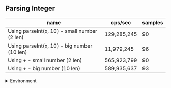 ## Parsing Integer

|name|ops/sec|samples|
|-|-|-|
|Using parseInt(x, 10) - small number (2 len)|129,285,245|90|
|Using parseInt(x, 10) - big number (10 len)|11,979,245|96|
|Using + - small number (2 len)|565,923,799|90|
|Using + - big number (10 len)|589,935,637|93|


<details>
<summary>Environment</summary>

* __Machine:__ linux x64 | 2 vCPUs | 6.8GB Mem
* __Run:__ Tue Oct 10 2023 21:12:17 GMT+0000 (Coordinated Universal Time)
</details>

<!--
{"environment":{"platform":"linux","arch":"x64","cpus":2,"totalMemory":6.7597503662109375},"benchmarks":"[{\"timeStamp\":1696972321627,\"currentTarget\":{\"0\":{\"name\":\"Using parseInt(x, 10) - small number (2 len)\",\"options\":{\"async\":false,\"defer\":false,\"delay\":0.005,\"initCount\":1,\"maxTime\":5,\"minSamples\":5,\"minTime\":0.05},\"async\":false,\"defer\":false,\"delay\":0.005,\"initCount\":1,\"maxTime\":5,\"minSamples\":5,\"minTime\":0.05,\"id\":1,\"stats\":{\"moe\":6.362755909925222e-11,\"rme\":0.8226104554819754,\"sem\":3.246304035676134e-11,\"deviation\":3.0797144190399273e-10,\"mean\":7.734834717359899e-9,\"sample\":[8.343535521711732e-9,8.456689791599746e-9,8.028334581838601e-9,7.707064649686996e-9,8.238550276959745e-9,7.83625000306507e-9,8.801071885704758e-9,7.745809436002559e-9,7.827391490384262e-9,7.774806839275075e-9,7.915762981798387e-9,7.732736145269615e-9,8.031445934613471e-9,7.819575101576426e-9,8.246485569734685e-9,7.751484523210896e-9,8.276069332542458e-9,8.822967334342266e-9,7.988625447542597e-9,8.011654599153179e-9,8.019572230236955e-9,8.604011571491502e-9,7.57237471606871e-9,7.550823400740503e-9,7.551919057372128e-9,7.587560237853984e-9,7.560524486522567e-9,7.567068562503302e-9,7.575623868476784e-9,7.539271359076436e-9,7.583158552514683e-9,7.510558432219059e-9,7.567368701287476e-9,7.53077608085979e-9,7.587541179041188e-9,7.540817223884325e-9,7.586895880655215e-9,7.549417700744824e-9,7.517312755418106e-9,7.520989905732411e-9,7.63663653073181e-9,7.573120209859892e-9,7.545325503419702e-9,7.694527843768188e-9,7.47262509555287e-9,7.52440386483778e-9,7.56505877935952e-9,7.633420348480364e-9,7.584790336846305e-9,7.506482000752065e-9,7.518356302311336e-9,7.514206997971543e-9,7.47430238312832e-9,7.543017034450819e-9,7.576888945643583e-9,7.558834675732248e-9,7.755252686219967e-9,7.52828835752633e-9,7.748057459420557e-9,7.60471314719232e-9,7.510763858035062e-9,7.516046262007001e-9,7.477245176161538e-9,7.650503348101978e-9,7.531775632738017e-9,7.53869045342228e-9,7.475538612186867e-9,7.469638755714782e-9,7.575615348718694e-9,7.475082547676396e-9,7.474302677363488e-9,7.559269408193037e-9,7.453645897390781e-9,7.55272223435125e-9,7.55192765227994e-9,7.584649103965643e-9,7.564256988526595e-9,8.57186635132503e-9,7.663862948789545e-9,8.115076698281254e-9,8.009306069894976e-9,7.816405787958838e-9,7.604290625491005e-9,8.134453408155375e-9,7.685211328524746e-9,7.863913586661966e-9,7.809255432022555e-9,7.822423338498142e-9,7.56940654532016e-9,7.969772632716244e-9],\"variance\":9.484640902842437e-20},\"times\":{\"cycle\":0.05257586826695496,\"elapsed\":5.4,\"period\":7.734834717359899e-9,\"timeStamp\":1696972316227},\"running\":false,\"count\":6797284,\"cycles\":5,\"hz\":129285244.8101601},\"1\":{\"name\":\"Using parseInt(x, 10) - big number (10 len)\",\"options\":{\"async\":false,\"defer\":false,\"delay\":0.005,\"initCount\":1,\"maxTime\":5,\"minSamples\":5,\"minTime\":0.05},\"async\":false,\"defer\":false,\"delay\":0.005,\"initCount\":1,\"maxTime\":5,\"minSamples\":5,\"minTime\":0.05,\"id\":2,\"stats\":{\"moe\":3.519970686775315e-10,\"rme\":0.4216659090497163,\"sem\":1.7959034116200586e-10,\"deviation\":1.7596187943170597e-9,\"mean\":8.347771568036094e-8,\"sample\":[9.764257547844887e-8,8.372647203148523e-8,8.379307271446645e-8,8.381543984858245e-8,8.952367581137396e-8,8.256227836699255e-8,8.328180093230163e-8,8.273171370177729e-8,8.322928051483081e-8,8.28660226945696e-8,8.422051356259868e-8,8.275528951916713e-8,8.240617881525827e-8,8.376766113258227e-8,8.276846108445508e-8,8.357741404175685e-8,8.321952337826831e-8,8.308505016771349e-8,8.248601791436939e-8,8.258715817097183e-8,8.33398510983892e-8,8.310895279470991e-8,8.269626380201516e-8,8.310830405325208e-8,8.347887688057792e-8,8.288228350489483e-8,8.315952211005192e-8,8.264699522142571e-8,8.29617974203178e-8,8.280293380723436e-8,8.265040965015113e-8,8.376831149995854e-8,8.315887174267565e-8,8.293545591566037e-8,8.307187860242554e-8,8.369383793170167e-8,8.290082060103701e-8,8.29946442246564e-8,8.402457575723086e-8,8.25330102091419e-8,8.304439895485962e-8,8.264634485404943e-8,8.326814159148149e-8,8.328050019754909e-8,8.257723844256524e-8,8.310797724364551e-8,8.65733915195346e-8,8.304976611163232e-8,8.284228265941724e-8,8.35816414297026e-8,8.30050484767583e-8,8.301106600090725e-8,8.389172846511674e-8,8.302244905591045e-8,8.271691459213023e-8,8.297350565900913e-8,8.377676627585006e-8,8.297382921677883e-8,8.314472625224173e-8,8.317009220583476e-8,8.308147314714399e-8,8.378587304503631e-8,8.320765417365134e-8,8.363009867699017e-8,8.319627111864814e-8,8.328846719790841e-8,8.351253664413686e-8,8.273935551844849e-8,8.296781169262987e-8,8.303009087258165e-8,8.381530379473105e-8,8.329871211000313e-8,8.292472322803343e-8,8.313399356461481e-8,8.384327284374761e-8,8.269382492435415e-8,8.374202527652809e-8,8.366890122057698e-8,8.30360043379504e-8,8.276313457564341e-8,8.301714043220164e-8,8.316154312667368e-8,8.22606558629806e-8,8.284021611707913e-8,8.319390378139851e-8,8.319113809413092e-8,8.807642304446724e-8,8.312462990031494e-8,8.316219349404995e-8,8.373183401974191e-8,8.451661444758607e-8,8.29431513876401e-8,8.273451515925058e-8,8.334253386381633e-8,8.343164720171307e-8,8.415203150379571e-8],\"variance\":3.096258301313823e-18},\"times\":{\"cycle\":0.05134188381890215,\"elapsed\":5.357,\"period\":8.347771568036094e-8,\"timeStamp\":1696972321644},\"running\":false,\"count\":615037,\"cycles\":4,\"hz\":11979244.902065057},\"2\":{\"name\":\"Using + - small number (2 len)\",\"options\":{\"async\":false,\"defer\":false,\"delay\":0.005,\"initCount\":1,\"maxTime\":5,\"minSamples\":5,\"minTime\":0.05},\"async\":false,\"defer\":false,\"delay\":0.005,\"initCount\":1,\"maxTime\":5,\"minSamples\":5,\"minTime\":0.05,\"id\":3,\"stats\":{\"moe\":5.990766227689539e-11,\"rme\":3.3903171798025467,\"sem\":3.056513381474254e-11,\"deviation\":2.899663195272524e-10,\"mean\":1.7670223492300041e-9,\"sample\":[1.7582231939777185e-9,1.7772755022017965e-9,1.7586427216404739e-9,2.0570479115929878e-9,1.7558767508812935e-9,1.8211445357060125e-9,1.8037680810992717e-9,2.0970486385883092e-9,4.2682210561393724e-9,2.373579244406791e-9,1.6900759680263484e-9,1.6704622152301015e-9,1.6810110109566202e-9,1.66824841654724e-9,1.699018718149559e-9,1.702339416173851e-9,1.696081843013905e-9,1.673425125251636e-9,1.6755387846295234e-9,1.681866395299373e-9,1.6765289436760078e-9,1.6951916899311094e-9,1.6745786273721455e-9,1.8098520608445617e-9,1.686623778998021e-9,1.7177884041151655e-9,1.674752004377861e-9,1.6688011161732277e-9,1.6969186262474119e-9,1.6710847856893867e-9,1.6872738510973205e-9,1.6728583914554104e-9,1.6935814605744322e-9,1.6649944572241898e-9,1.6834460071427521e-9,1.6718839220222381e-9,1.6728177814653925e-9,1.6665863914859613e-9,1.6847587339800918e-9,1.6658785032980007e-9,1.8783236508527443e-9,1.7116251543624597e-9,1.8053616864341114e-9,1.7215321994250826e-9,1.7602564946547994e-9,2.045646991094705e-9,1.784660227128361e-9,1.7237356185496215e-9,1.842949346250205e-9,1.8114767676792516e-9,1.8116562154407288e-9,2.1568347182768176e-9,1.82238749065667e-9,1.7838958128955347e-9,1.6943102398575212e-9,1.7494454648782015e-9,1.705413703023193e-9,1.8026497987543203e-9,1.6921799290802508e-9,1.6886205495002827e-9,1.6943999637382599e-9,1.6870951106034585e-9,1.6750477854434835e-9,1.6927748316406147e-9,1.7050580973758656e-9,1.678404389052982e-9,1.6899631842978689e-9,1.700681167087034e-9,1.6843234070031748e-9,1.7274511841442083e-9,1.6821299239676511e-9,1.7351382277798893e-9,1.7062678079056907e-9,1.6870851080523095e-9,1.6857657350015818e-9,1.683283174914745e-9,1.7016814886640689e-9,1.6884277760809626e-9,1.6785938393656083e-9,1.703336561953027e-9,1.7991768531794637e-9,1.7039082027665329e-9,1.674825104063917e-9,1.7236658333090468e-9,1.677949090204834e-9,1.6931935430840617e-9,1.6679157338567713e-9,1.755866271939192e-9,1.700199283385334e-9,1.7103456253609932e-9],\"variance\":8.408046646018064e-20},\"times\":{\"cycle\":0.053173807281248084,\"elapsed\":5.478,\"period\":1.7670223492300041e-9,\"timeStamp\":1696972327001},\"running\":false,\"count\":30092323,\"cycles\":7,\"hz\":565923798.5505724},\"3\":{\"name\":\"Using + - big number (10 len)\",\"options\":{\"async\":false,\"defer\":false,\"delay\":0.005,\"initCount\":1,\"maxTime\":5,\"minSamples\":5,\"minTime\":0.05},\"async\":false,\"defer\":false,\"delay\":0.005,\"initCount\":1,\"maxTime\":5,\"minSamples\":5,\"minTime\":0.05,\"id\":4,\"stats\":{\"moe\":4.877345404402054e-12,\"rme\":0.2877319866318799,\"sem\":2.488441532858191e-12,\"deviation\":2.399766108203437e-11,\"mean\":1.6951001734270368e-9,\"sample\":[1.6871363112336437e-9,1.6933457466002356e-9,1.6745634244541916e-9,1.866057311450485e-9,1.732139505249824e-9,1.675564846900716e-9,1.7060492841095456e-9,1.6844738210921672e-9,1.6898083921245386e-9,1.7018270590148569e-9,1.6977284501804259e-9,1.6729227984222945e-9,1.68473104044376e-9,1.6893875089860604e-9,1.6912489996327233e-9,1.668912052240746e-9,1.687971705999374e-9,1.6690989609929007e-9,1.6948867291582393e-9,1.6938354550252025e-9,1.6938754997498206e-9,1.6891792679250437e-9,1.717616622058537e-9,1.6838428608547315e-9,1.7101412810517264e-9,1.6904491124387229e-9,1.6921605890004437e-9,1.6722819372300555e-9,1.6861503776741737e-9,1.6759912906605532e-9,1.6933127159738656e-9,1.6853779092338095e-9,1.7093288590693408e-9,1.6898830373375172e-9,1.7100580445058486e-9,1.764566229055521e-9,1.6871559750322325e-9,1.667094169566295e-9,1.685744150035672e-9,1.6997091781676266e-9,1.7031920948987185e-9,1.6877087322860976e-9,1.6981608452358265e-9,1.679913729648498e-9,1.7058659191092597e-9,1.7196777254075627e-9,1.6926633710321638e-9,1.7044840259745967e-9,1.7142702132626847e-9,1.6969787864005069e-9,1.7023463450033635e-9,1.6993728692276621e-9,1.6831669468075855e-9,1.6972051898052944e-9,1.6801934377372658e-9,1.7043974932615022e-9,1.6734173835996836e-9,1.704021197484898e-9,1.6972584611946562e-9,1.6953738193228914e-9,1.6970919881029007e-9,1.675135552379693e-9,1.6996858386401625e-9,1.6880683474589082e-9,1.6948310837491497e-9,1.6709733255503833e-9,1.702306391461342e-9,1.7029323968755798e-9,1.6739767664826007e-9,1.7053531153974159e-9,1.7143434614230573e-9,1.6858007841814872e-9,1.73177472568231e-9,1.6710399147870858e-9,1.686117116350441e-9,1.6906222444541486e-9,1.7145032755911426e-9,1.7010144270908455e-9,1.6818450172805729e-9,1.7153257525482703e-9,1.6720088880649581e-9,1.7057160600320613e-9,1.6882115143178179e-9,1.6990631959823785e-9,1.6724883638638326e-9,1.7032054127460589e-9,1.6678666713012775e-9,1.7049602056062544e-9,1.6816552379559716e-9,1.6887675677388998e-9,1.6789314718179036e-9,1.6997990736371746e-9,1.673623843528079e-9],\"variance\":5.75887737408187e-22},\"times\":{\"cycle\":0.05091213707726093,\"elapsed\":5.418,\"period\":1.6951001734270368e-9,\"timeStamp\":1696972332479},\"running\":false,\"count\":30034884,\"cycles\":8,\"hz\":589935636.6522392},\"options\":{},\"events\":{\"start\":[null],\"cycle\":[null,null],\"complete\":[null,null]},\"length\":4,\"running\":false},\"type\":\"cycle\",\"target\":{\"name\":\"Using parseInt(x, 10) - small number (2 len)\",\"options\":{\"async\":false,\"defer\":false,\"delay\":0.005,\"initCount\":1,\"maxTime\":5,\"minSamples\":5,\"minTime\":0.05},\"async\":false,\"defer\":false,\"delay\":0.005,\"initCount\":1,\"maxTime\":5,\"minSamples\":5,\"minTime\":0.05,\"id\":1,\"stats\":{\"moe\":6.362755909925222e-11,\"rme\":0.8226104554819754,\"sem\":3.246304035676134e-11,\"deviation\":3.0797144190399273e-10,\"mean\":7.734834717359899e-9,\"sample\":[8.343535521711732e-9,8.456689791599746e-9,8.028334581838601e-9,7.707064649686996e-9,8.238550276959745e-9,7.83625000306507e-9,8.801071885704758e-9,7.745809436002559e-9,7.827391490384262e-9,7.774806839275075e-9,7.915762981798387e-9,7.732736145269615e-9,8.031445934613471e-9,7.819575101576426e-9,8.246485569734685e-9,7.751484523210896e-9,8.276069332542458e-9,8.822967334342266e-9,7.988625447542597e-9,8.011654599153179e-9,8.019572230236955e-9,8.604011571491502e-9,7.57237471606871e-9,7.550823400740503e-9,7.551919057372128e-9,7.587560237853984e-9,7.560524486522567e-9,7.567068562503302e-9,7.575623868476784e-9,7.539271359076436e-9,7.583158552514683e-9,7.510558432219059e-9,7.567368701287476e-9,7.53077608085979e-9,7.587541179041188e-9,7.540817223884325e-9,7.586895880655215e-9,7.549417700744824e-9,7.517312755418106e-9,7.520989905732411e-9,7.63663653073181e-9,7.573120209859892e-9,7.545325503419702e-9,7.694527843768188e-9,7.47262509555287e-9,7.52440386483778e-9,7.56505877935952e-9,7.633420348480364e-9,7.584790336846305e-9,7.506482000752065e-9,7.518356302311336e-9,7.514206997971543e-9,7.47430238312832e-9,7.543017034450819e-9,7.576888945643583e-9,7.558834675732248e-9,7.755252686219967e-9,7.52828835752633e-9,7.748057459420557e-9,7.60471314719232e-9,7.510763858035062e-9,7.516046262007001e-9,7.477245176161538e-9,7.650503348101978e-9,7.531775632738017e-9,7.53869045342228e-9,7.475538612186867e-9,7.469638755714782e-9,7.575615348718694e-9,7.475082547676396e-9,7.474302677363488e-9,7.559269408193037e-9,7.453645897390781e-9,7.55272223435125e-9,7.55192765227994e-9,7.584649103965643e-9,7.564256988526595e-9,8.57186635132503e-9,7.663862948789545e-9,8.115076698281254e-9,8.009306069894976e-9,7.816405787958838e-9,7.604290625491005e-9,8.134453408155375e-9,7.685211328524746e-9,7.863913586661966e-9,7.809255432022555e-9,7.822423338498142e-9,7.56940654532016e-9,7.969772632716244e-9],\"variance\":9.484640902842437e-20},\"times\":{\"cycle\":0.05257586826695496,\"elapsed\":5.4,\"period\":7.734834717359899e-9,\"timeStamp\":1696972316227},\"running\":false,\"count\":6797284,\"cycles\":5,\"hz\":129285244.8101601},\"aborted\":false},{\"timeStamp\":1696972327001,\"currentTarget\":{\"0\":{\"name\":\"Using parseInt(x, 10) - small number (2 len)\",\"options\":{\"async\":false,\"defer\":false,\"delay\":0.005,\"initCount\":1,\"maxTime\":5,\"minSamples\":5,\"minTime\":0.05},\"async\":false,\"defer\":false,\"delay\":0.005,\"initCount\":1,\"maxTime\":5,\"minSamples\":5,\"minTime\":0.05,\"id\":1,\"stats\":{\"moe\":6.362755909925222e-11,\"rme\":0.8226104554819754,\"sem\":3.246304035676134e-11,\"deviation\":3.0797144190399273e-10,\"mean\":7.734834717359899e-9,\"sample\":[8.343535521711732e-9,8.456689791599746e-9,8.028334581838601e-9,7.707064649686996e-9,8.238550276959745e-9,7.83625000306507e-9,8.801071885704758e-9,7.745809436002559e-9,7.827391490384262e-9,7.774806839275075e-9,7.915762981798387e-9,7.732736145269615e-9,8.031445934613471e-9,7.819575101576426e-9,8.246485569734685e-9,7.751484523210896e-9,8.276069332542458e-9,8.822967334342266e-9,7.988625447542597e-9,8.011654599153179e-9,8.019572230236955e-9,8.604011571491502e-9,7.57237471606871e-9,7.550823400740503e-9,7.551919057372128e-9,7.587560237853984e-9,7.560524486522567e-9,7.567068562503302e-9,7.575623868476784e-9,7.539271359076436e-9,7.583158552514683e-9,7.510558432219059e-9,7.567368701287476e-9,7.53077608085979e-9,7.587541179041188e-9,7.540817223884325e-9,7.586895880655215e-9,7.549417700744824e-9,7.517312755418106e-9,7.520989905732411e-9,7.63663653073181e-9,7.573120209859892e-9,7.545325503419702e-9,7.694527843768188e-9,7.47262509555287e-9,7.52440386483778e-9,7.56505877935952e-9,7.633420348480364e-9,7.584790336846305e-9,7.506482000752065e-9,7.518356302311336e-9,7.514206997971543e-9,7.47430238312832e-9,7.543017034450819e-9,7.576888945643583e-9,7.558834675732248e-9,7.755252686219967e-9,7.52828835752633e-9,7.748057459420557e-9,7.60471314719232e-9,7.510763858035062e-9,7.516046262007001e-9,7.477245176161538e-9,7.650503348101978e-9,7.531775632738017e-9,7.53869045342228e-9,7.475538612186867e-9,7.469638755714782e-9,7.575615348718694e-9,7.475082547676396e-9,7.474302677363488e-9,7.559269408193037e-9,7.453645897390781e-9,7.55272223435125e-9,7.55192765227994e-9,7.584649103965643e-9,7.564256988526595e-9,8.57186635132503e-9,7.663862948789545e-9,8.115076698281254e-9,8.009306069894976e-9,7.816405787958838e-9,7.604290625491005e-9,8.134453408155375e-9,7.685211328524746e-9,7.863913586661966e-9,7.809255432022555e-9,7.822423338498142e-9,7.56940654532016e-9,7.969772632716244e-9],\"variance\":9.484640902842437e-20},\"times\":{\"cycle\":0.05257586826695496,\"elapsed\":5.4,\"period\":7.734834717359899e-9,\"timeStamp\":1696972316227},\"running\":false,\"count\":6797284,\"cycles\":5,\"hz\":129285244.8101601},\"1\":{\"name\":\"Using parseInt(x, 10) - big number (10 len)\",\"options\":{\"async\":false,\"defer\":false,\"delay\":0.005,\"initCount\":1,\"maxTime\":5,\"minSamples\":5,\"minTime\":0.05},\"async\":false,\"defer\":false,\"delay\":0.005,\"initCount\":1,\"maxTime\":5,\"minSamples\":5,\"minTime\":0.05,\"id\":2,\"stats\":{\"moe\":3.519970686775315e-10,\"rme\":0.4216659090497163,\"sem\":1.7959034116200586e-10,\"deviation\":1.7596187943170597e-9,\"mean\":8.347771568036094e-8,\"sample\":[9.764257547844887e-8,8.372647203148523e-8,8.379307271446645e-8,8.381543984858245e-8,8.952367581137396e-8,8.256227836699255e-8,8.328180093230163e-8,8.273171370177729e-8,8.322928051483081e-8,8.28660226945696e-8,8.422051356259868e-8,8.275528951916713e-8,8.240617881525827e-8,8.376766113258227e-8,8.276846108445508e-8,8.357741404175685e-8,8.321952337826831e-8,8.308505016771349e-8,8.248601791436939e-8,8.258715817097183e-8,8.33398510983892e-8,8.310895279470991e-8,8.269626380201516e-8,8.310830405325208e-8,8.347887688057792e-8,8.288228350489483e-8,8.315952211005192e-8,8.264699522142571e-8,8.29617974203178e-8,8.280293380723436e-8,8.265040965015113e-8,8.376831149995854e-8,8.315887174267565e-8,8.293545591566037e-8,8.307187860242554e-8,8.369383793170167e-8,8.290082060103701e-8,8.29946442246564e-8,8.402457575723086e-8,8.25330102091419e-8,8.304439895485962e-8,8.264634485404943e-8,8.326814159148149e-8,8.328050019754909e-8,8.257723844256524e-8,8.310797724364551e-8,8.65733915195346e-8,8.304976611163232e-8,8.284228265941724e-8,8.35816414297026e-8,8.30050484767583e-8,8.301106600090725e-8,8.389172846511674e-8,8.302244905591045e-8,8.271691459213023e-8,8.297350565900913e-8,8.377676627585006e-8,8.297382921677883e-8,8.314472625224173e-8,8.317009220583476e-8,8.308147314714399e-8,8.378587304503631e-8,8.320765417365134e-8,8.363009867699017e-8,8.319627111864814e-8,8.328846719790841e-8,8.351253664413686e-8,8.273935551844849e-8,8.296781169262987e-8,8.303009087258165e-8,8.381530379473105e-8,8.329871211000313e-8,8.292472322803343e-8,8.313399356461481e-8,8.384327284374761e-8,8.269382492435415e-8,8.374202527652809e-8,8.366890122057698e-8,8.30360043379504e-8,8.276313457564341e-8,8.301714043220164e-8,8.316154312667368e-8,8.22606558629806e-8,8.284021611707913e-8,8.319390378139851e-8,8.319113809413092e-8,8.807642304446724e-8,8.312462990031494e-8,8.316219349404995e-8,8.373183401974191e-8,8.451661444758607e-8,8.29431513876401e-8,8.273451515925058e-8,8.334253386381633e-8,8.343164720171307e-8,8.415203150379571e-8],\"variance\":3.096258301313823e-18},\"times\":{\"cycle\":0.05134188381890215,\"elapsed\":5.357,\"period\":8.347771568036094e-8,\"timeStamp\":1696972321644},\"running\":false,\"count\":615037,\"cycles\":4,\"hz\":11979244.902065057},\"2\":{\"name\":\"Using + - small number (2 len)\",\"options\":{\"async\":false,\"defer\":false,\"delay\":0.005,\"initCount\":1,\"maxTime\":5,\"minSamples\":5,\"minTime\":0.05},\"async\":false,\"defer\":false,\"delay\":0.005,\"initCount\":1,\"maxTime\":5,\"minSamples\":5,\"minTime\":0.05,\"id\":3,\"stats\":{\"moe\":5.990766227689539e-11,\"rme\":3.3903171798025467,\"sem\":3.056513381474254e-11,\"deviation\":2.899663195272524e-10,\"mean\":1.7670223492300041e-9,\"sample\":[1.7582231939777185e-9,1.7772755022017965e-9,1.7586427216404739e-9,2.0570479115929878e-9,1.7558767508812935e-9,1.8211445357060125e-9,1.8037680810992717e-9,2.0970486385883092e-9,4.2682210561393724e-9,2.373579244406791e-9,1.6900759680263484e-9,1.6704622152301015e-9,1.6810110109566202e-9,1.66824841654724e-9,1.699018718149559e-9,1.702339416173851e-9,1.696081843013905e-9,1.673425125251636e-9,1.6755387846295234e-9,1.681866395299373e-9,1.6765289436760078e-9,1.6951916899311094e-9,1.6745786273721455e-9,1.8098520608445617e-9,1.686623778998021e-9,1.7177884041151655e-9,1.674752004377861e-9,1.6688011161732277e-9,1.6969186262474119e-9,1.6710847856893867e-9,1.6872738510973205e-9,1.6728583914554104e-9,1.6935814605744322e-9,1.6649944572241898e-9,1.6834460071427521e-9,1.6718839220222381e-9,1.6728177814653925e-9,1.6665863914859613e-9,1.6847587339800918e-9,1.6658785032980007e-9,1.8783236508527443e-9,1.7116251543624597e-9,1.8053616864341114e-9,1.7215321994250826e-9,1.7602564946547994e-9,2.045646991094705e-9,1.784660227128361e-9,1.7237356185496215e-9,1.842949346250205e-9,1.8114767676792516e-9,1.8116562154407288e-9,2.1568347182768176e-9,1.82238749065667e-9,1.7838958128955347e-9,1.6943102398575212e-9,1.7494454648782015e-9,1.705413703023193e-9,1.8026497987543203e-9,1.6921799290802508e-9,1.6886205495002827e-9,1.6943999637382599e-9,1.6870951106034585e-9,1.6750477854434835e-9,1.6927748316406147e-9,1.7050580973758656e-9,1.678404389052982e-9,1.6899631842978689e-9,1.700681167087034e-9,1.6843234070031748e-9,1.7274511841442083e-9,1.6821299239676511e-9,1.7351382277798893e-9,1.7062678079056907e-9,1.6870851080523095e-9,1.6857657350015818e-9,1.683283174914745e-9,1.7016814886640689e-9,1.6884277760809626e-9,1.6785938393656083e-9,1.703336561953027e-9,1.7991768531794637e-9,1.7039082027665329e-9,1.674825104063917e-9,1.7236658333090468e-9,1.677949090204834e-9,1.6931935430840617e-9,1.6679157338567713e-9,1.755866271939192e-9,1.700199283385334e-9,1.7103456253609932e-9],\"variance\":8.408046646018064e-20},\"times\":{\"cycle\":0.053173807281248084,\"elapsed\":5.478,\"period\":1.7670223492300041e-9,\"timeStamp\":1696972327001},\"running\":false,\"count\":30092323,\"cycles\":7,\"hz\":565923798.5505724},\"3\":{\"name\":\"Using + - big number (10 len)\",\"options\":{\"async\":false,\"defer\":false,\"delay\":0.005,\"initCount\":1,\"maxTime\":5,\"minSamples\":5,\"minTime\":0.05},\"async\":false,\"defer\":false,\"delay\":0.005,\"initCount\":1,\"maxTime\":5,\"minSamples\":5,\"minTime\":0.05,\"id\":4,\"stats\":{\"moe\":4.877345404402054e-12,\"rme\":0.2877319866318799,\"sem\":2.488441532858191e-12,\"deviation\":2.399766108203437e-11,\"mean\":1.6951001734270368e-9,\"sample\":[1.6871363112336437e-9,1.6933457466002356e-9,1.6745634244541916e-9,1.866057311450485e-9,1.732139505249824e-9,1.675564846900716e-9,1.7060492841095456e-9,1.6844738210921672e-9,1.6898083921245386e-9,1.7018270590148569e-9,1.6977284501804259e-9,1.6729227984222945e-9,1.68473104044376e-9,1.6893875089860604e-9,1.6912489996327233e-9,1.668912052240746e-9,1.687971705999374e-9,1.6690989609929007e-9,1.6948867291582393e-9,1.6938354550252025e-9,1.6938754997498206e-9,1.6891792679250437e-9,1.717616622058537e-9,1.6838428608547315e-9,1.7101412810517264e-9,1.6904491124387229e-9,1.6921605890004437e-9,1.6722819372300555e-9,1.6861503776741737e-9,1.6759912906605532e-9,1.6933127159738656e-9,1.6853779092338095e-9,1.7093288590693408e-9,1.6898830373375172e-9,1.7100580445058486e-9,1.764566229055521e-9,1.6871559750322325e-9,1.667094169566295e-9,1.685744150035672e-9,1.6997091781676266e-9,1.7031920948987185e-9,1.6877087322860976e-9,1.6981608452358265e-9,1.679913729648498e-9,1.7058659191092597e-9,1.7196777254075627e-9,1.6926633710321638e-9,1.7044840259745967e-9,1.7142702132626847e-9,1.6969787864005069e-9,1.7023463450033635e-9,1.6993728692276621e-9,1.6831669468075855e-9,1.6972051898052944e-9,1.6801934377372658e-9,1.7043974932615022e-9,1.6734173835996836e-9,1.704021197484898e-9,1.6972584611946562e-9,1.6953738193228914e-9,1.6970919881029007e-9,1.675135552379693e-9,1.6996858386401625e-9,1.6880683474589082e-9,1.6948310837491497e-9,1.6709733255503833e-9,1.702306391461342e-9,1.7029323968755798e-9,1.6739767664826007e-9,1.7053531153974159e-9,1.7143434614230573e-9,1.6858007841814872e-9,1.73177472568231e-9,1.6710399147870858e-9,1.686117116350441e-9,1.6906222444541486e-9,1.7145032755911426e-9,1.7010144270908455e-9,1.6818450172805729e-9,1.7153257525482703e-9,1.6720088880649581e-9,1.7057160600320613e-9,1.6882115143178179e-9,1.6990631959823785e-9,1.6724883638638326e-9,1.7032054127460589e-9,1.6678666713012775e-9,1.7049602056062544e-9,1.6816552379559716e-9,1.6887675677388998e-9,1.6789314718179036e-9,1.6997990736371746e-9,1.673623843528079e-9],\"variance\":5.75887737408187e-22},\"times\":{\"cycle\":0.05091213707726093,\"elapsed\":5.418,\"period\":1.6951001734270368e-9,\"timeStamp\":1696972332479},\"running\":false,\"count\":30034884,\"cycles\":8,\"hz\":589935636.6522392},\"options\":{},\"events\":{\"start\":[null],\"cycle\":[null,null],\"complete\":[null,null]},\"length\":4,\"running\":false},\"type\":\"cycle\",\"target\":{\"name\":\"Using parseInt(x, 10) - big number (10 len)\",\"options\":{\"async\":false,\"defer\":false,\"delay\":0.005,\"initCount\":1,\"maxTime\":5,\"minSamples\":5,\"minTime\":0.05},\"async\":false,\"defer\":false,\"delay\":0.005,\"initCount\":1,\"maxTime\":5,\"minSamples\":5,\"minTime\":0.05,\"id\":2,\"stats\":{\"moe\":3.519970686775315e-10,\"rme\":0.4216659090497163,\"sem\":1.7959034116200586e-10,\"deviation\":1.7596187943170597e-9,\"mean\":8.347771568036094e-8,\"sample\":[9.764257547844887e-8,8.372647203148523e-8,8.379307271446645e-8,8.381543984858245e-8,8.952367581137396e-8,8.256227836699255e-8,8.328180093230163e-8,8.273171370177729e-8,8.322928051483081e-8,8.28660226945696e-8,8.422051356259868e-8,8.275528951916713e-8,8.240617881525827e-8,8.376766113258227e-8,8.276846108445508e-8,8.357741404175685e-8,8.321952337826831e-8,8.308505016771349e-8,8.248601791436939e-8,8.258715817097183e-8,8.33398510983892e-8,8.310895279470991e-8,8.269626380201516e-8,8.310830405325208e-8,8.347887688057792e-8,8.288228350489483e-8,8.315952211005192e-8,8.264699522142571e-8,8.29617974203178e-8,8.280293380723436e-8,8.265040965015113e-8,8.376831149995854e-8,8.315887174267565e-8,8.293545591566037e-8,8.307187860242554e-8,8.369383793170167e-8,8.290082060103701e-8,8.29946442246564e-8,8.402457575723086e-8,8.25330102091419e-8,8.304439895485962e-8,8.264634485404943e-8,8.326814159148149e-8,8.328050019754909e-8,8.257723844256524e-8,8.310797724364551e-8,8.65733915195346e-8,8.304976611163232e-8,8.284228265941724e-8,8.35816414297026e-8,8.30050484767583e-8,8.301106600090725e-8,8.389172846511674e-8,8.302244905591045e-8,8.271691459213023e-8,8.297350565900913e-8,8.377676627585006e-8,8.297382921677883e-8,8.314472625224173e-8,8.317009220583476e-8,8.308147314714399e-8,8.378587304503631e-8,8.320765417365134e-8,8.363009867699017e-8,8.319627111864814e-8,8.328846719790841e-8,8.351253664413686e-8,8.273935551844849e-8,8.296781169262987e-8,8.303009087258165e-8,8.381530379473105e-8,8.329871211000313e-8,8.292472322803343e-8,8.313399356461481e-8,8.384327284374761e-8,8.269382492435415e-8,8.374202527652809e-8,8.366890122057698e-8,8.30360043379504e-8,8.276313457564341e-8,8.301714043220164e-8,8.316154312667368e-8,8.22606558629806e-8,8.284021611707913e-8,8.319390378139851e-8,8.319113809413092e-8,8.807642304446724e-8,8.312462990031494e-8,8.316219349404995e-8,8.373183401974191e-8,8.451661444758607e-8,8.29431513876401e-8,8.273451515925058e-8,8.334253386381633e-8,8.343164720171307e-8,8.415203150379571e-8],\"variance\":3.096258301313823e-18},\"times\":{\"cycle\":0.05134188381890215,\"elapsed\":5.357,\"period\":8.347771568036094e-8,\"timeStamp\":1696972321644},\"running\":false,\"count\":615037,\"cycles\":4,\"hz\":11979244.902065057},\"aborted\":false},{\"timeStamp\":1696972332479,\"currentTarget\":{\"0\":{\"name\":\"Using parseInt(x, 10) - small number (2 len)\",\"options\":{\"async\":false,\"defer\":false,\"delay\":0.005,\"initCount\":1,\"maxTime\":5,\"minSamples\":5,\"minTime\":0.05},\"async\":false,\"defer\":false,\"delay\":0.005,\"initCount\":1,\"maxTime\":5,\"minSamples\":5,\"minTime\":0.05,\"id\":1,\"stats\":{\"moe\":6.362755909925222e-11,\"rme\":0.8226104554819754,\"sem\":3.246304035676134e-11,\"deviation\":3.0797144190399273e-10,\"mean\":7.734834717359899e-9,\"sample\":[8.343535521711732e-9,8.456689791599746e-9,8.028334581838601e-9,7.707064649686996e-9,8.238550276959745e-9,7.83625000306507e-9,8.801071885704758e-9,7.745809436002559e-9,7.827391490384262e-9,7.774806839275075e-9,7.915762981798387e-9,7.732736145269615e-9,8.031445934613471e-9,7.819575101576426e-9,8.246485569734685e-9,7.751484523210896e-9,8.276069332542458e-9,8.822967334342266e-9,7.988625447542597e-9,8.011654599153179e-9,8.019572230236955e-9,8.604011571491502e-9,7.57237471606871e-9,7.550823400740503e-9,7.551919057372128e-9,7.587560237853984e-9,7.560524486522567e-9,7.567068562503302e-9,7.575623868476784e-9,7.539271359076436e-9,7.583158552514683e-9,7.510558432219059e-9,7.567368701287476e-9,7.53077608085979e-9,7.587541179041188e-9,7.540817223884325e-9,7.586895880655215e-9,7.549417700744824e-9,7.517312755418106e-9,7.520989905732411e-9,7.63663653073181e-9,7.573120209859892e-9,7.545325503419702e-9,7.694527843768188e-9,7.47262509555287e-9,7.52440386483778e-9,7.56505877935952e-9,7.633420348480364e-9,7.584790336846305e-9,7.506482000752065e-9,7.518356302311336e-9,7.514206997971543e-9,7.47430238312832e-9,7.543017034450819e-9,7.576888945643583e-9,7.558834675732248e-9,7.755252686219967e-9,7.52828835752633e-9,7.748057459420557e-9,7.60471314719232e-9,7.510763858035062e-9,7.516046262007001e-9,7.477245176161538e-9,7.650503348101978e-9,7.531775632738017e-9,7.53869045342228e-9,7.475538612186867e-9,7.469638755714782e-9,7.575615348718694e-9,7.475082547676396e-9,7.474302677363488e-9,7.559269408193037e-9,7.453645897390781e-9,7.55272223435125e-9,7.55192765227994e-9,7.584649103965643e-9,7.564256988526595e-9,8.57186635132503e-9,7.663862948789545e-9,8.115076698281254e-9,8.009306069894976e-9,7.816405787958838e-9,7.604290625491005e-9,8.134453408155375e-9,7.685211328524746e-9,7.863913586661966e-9,7.809255432022555e-9,7.822423338498142e-9,7.56940654532016e-9,7.969772632716244e-9],\"variance\":9.484640902842437e-20},\"times\":{\"cycle\":0.05257586826695496,\"elapsed\":5.4,\"period\":7.734834717359899e-9,\"timeStamp\":1696972316227},\"running\":false,\"count\":6797284,\"cycles\":5,\"hz\":129285244.8101601},\"1\":{\"name\":\"Using parseInt(x, 10) - big number (10 len)\",\"options\":{\"async\":false,\"defer\":false,\"delay\":0.005,\"initCount\":1,\"maxTime\":5,\"minSamples\":5,\"minTime\":0.05},\"async\":false,\"defer\":false,\"delay\":0.005,\"initCount\":1,\"maxTime\":5,\"minSamples\":5,\"minTime\":0.05,\"id\":2,\"stats\":{\"moe\":3.519970686775315e-10,\"rme\":0.4216659090497163,\"sem\":1.7959034116200586e-10,\"deviation\":1.7596187943170597e-9,\"mean\":8.347771568036094e-8,\"sample\":[9.764257547844887e-8,8.372647203148523e-8,8.379307271446645e-8,8.381543984858245e-8,8.952367581137396e-8,8.256227836699255e-8,8.328180093230163e-8,8.273171370177729e-8,8.322928051483081e-8,8.28660226945696e-8,8.422051356259868e-8,8.275528951916713e-8,8.240617881525827e-8,8.376766113258227e-8,8.276846108445508e-8,8.357741404175685e-8,8.321952337826831e-8,8.308505016771349e-8,8.248601791436939e-8,8.258715817097183e-8,8.33398510983892e-8,8.310895279470991e-8,8.269626380201516e-8,8.310830405325208e-8,8.347887688057792e-8,8.288228350489483e-8,8.315952211005192e-8,8.264699522142571e-8,8.29617974203178e-8,8.280293380723436e-8,8.265040965015113e-8,8.376831149995854e-8,8.315887174267565e-8,8.293545591566037e-8,8.307187860242554e-8,8.369383793170167e-8,8.290082060103701e-8,8.29946442246564e-8,8.402457575723086e-8,8.25330102091419e-8,8.304439895485962e-8,8.264634485404943e-8,8.326814159148149e-8,8.328050019754909e-8,8.257723844256524e-8,8.310797724364551e-8,8.65733915195346e-8,8.304976611163232e-8,8.284228265941724e-8,8.35816414297026e-8,8.30050484767583e-8,8.301106600090725e-8,8.389172846511674e-8,8.302244905591045e-8,8.271691459213023e-8,8.297350565900913e-8,8.377676627585006e-8,8.297382921677883e-8,8.314472625224173e-8,8.317009220583476e-8,8.308147314714399e-8,8.378587304503631e-8,8.320765417365134e-8,8.363009867699017e-8,8.319627111864814e-8,8.328846719790841e-8,8.351253664413686e-8,8.273935551844849e-8,8.296781169262987e-8,8.303009087258165e-8,8.381530379473105e-8,8.329871211000313e-8,8.292472322803343e-8,8.313399356461481e-8,8.384327284374761e-8,8.269382492435415e-8,8.374202527652809e-8,8.366890122057698e-8,8.30360043379504e-8,8.276313457564341e-8,8.301714043220164e-8,8.316154312667368e-8,8.22606558629806e-8,8.284021611707913e-8,8.319390378139851e-8,8.319113809413092e-8,8.807642304446724e-8,8.312462990031494e-8,8.316219349404995e-8,8.373183401974191e-8,8.451661444758607e-8,8.29431513876401e-8,8.273451515925058e-8,8.334253386381633e-8,8.343164720171307e-8,8.415203150379571e-8],\"variance\":3.096258301313823e-18},\"times\":{\"cycle\":0.05134188381890215,\"elapsed\":5.357,\"period\":8.347771568036094e-8,\"timeStamp\":1696972321644},\"running\":false,\"count\":615037,\"cycles\":4,\"hz\":11979244.902065057},\"2\":{\"name\":\"Using + - small number (2 len)\",\"options\":{\"async\":false,\"defer\":false,\"delay\":0.005,\"initCount\":1,\"maxTime\":5,\"minSamples\":5,\"minTime\":0.05},\"async\":false,\"defer\":false,\"delay\":0.005,\"initCount\":1,\"maxTime\":5,\"minSamples\":5,\"minTime\":0.05,\"id\":3,\"stats\":{\"moe\":5.990766227689539e-11,\"rme\":3.3903171798025467,\"sem\":3.056513381474254e-11,\"deviation\":2.899663195272524e-10,\"mean\":1.7670223492300041e-9,\"sample\":[1.7582231939777185e-9,1.7772755022017965e-9,1.7586427216404739e-9,2.0570479115929878e-9,1.7558767508812935e-9,1.8211445357060125e-9,1.8037680810992717e-9,2.0970486385883092e-9,4.2682210561393724e-9,2.373579244406791e-9,1.6900759680263484e-9,1.6704622152301015e-9,1.6810110109566202e-9,1.66824841654724e-9,1.699018718149559e-9,1.702339416173851e-9,1.696081843013905e-9,1.673425125251636e-9,1.6755387846295234e-9,1.681866395299373e-9,1.6765289436760078e-9,1.6951916899311094e-9,1.6745786273721455e-9,1.8098520608445617e-9,1.686623778998021e-9,1.7177884041151655e-9,1.674752004377861e-9,1.6688011161732277e-9,1.6969186262474119e-9,1.6710847856893867e-9,1.6872738510973205e-9,1.6728583914554104e-9,1.6935814605744322e-9,1.6649944572241898e-9,1.6834460071427521e-9,1.6718839220222381e-9,1.6728177814653925e-9,1.6665863914859613e-9,1.6847587339800918e-9,1.6658785032980007e-9,1.8783236508527443e-9,1.7116251543624597e-9,1.8053616864341114e-9,1.7215321994250826e-9,1.7602564946547994e-9,2.045646991094705e-9,1.784660227128361e-9,1.7237356185496215e-9,1.842949346250205e-9,1.8114767676792516e-9,1.8116562154407288e-9,2.1568347182768176e-9,1.82238749065667e-9,1.7838958128955347e-9,1.6943102398575212e-9,1.7494454648782015e-9,1.705413703023193e-9,1.8026497987543203e-9,1.6921799290802508e-9,1.6886205495002827e-9,1.6943999637382599e-9,1.6870951106034585e-9,1.6750477854434835e-9,1.6927748316406147e-9,1.7050580973758656e-9,1.678404389052982e-9,1.6899631842978689e-9,1.700681167087034e-9,1.6843234070031748e-9,1.7274511841442083e-9,1.6821299239676511e-9,1.7351382277798893e-9,1.7062678079056907e-9,1.6870851080523095e-9,1.6857657350015818e-9,1.683283174914745e-9,1.7016814886640689e-9,1.6884277760809626e-9,1.6785938393656083e-9,1.703336561953027e-9,1.7991768531794637e-9,1.7039082027665329e-9,1.674825104063917e-9,1.7236658333090468e-9,1.677949090204834e-9,1.6931935430840617e-9,1.6679157338567713e-9,1.755866271939192e-9,1.700199283385334e-9,1.7103456253609932e-9],\"variance\":8.408046646018064e-20},\"times\":{\"cycle\":0.053173807281248084,\"elapsed\":5.478,\"period\":1.7670223492300041e-9,\"timeStamp\":1696972327001},\"running\":false,\"count\":30092323,\"cycles\":7,\"hz\":565923798.5505724},\"3\":{\"name\":\"Using + - big number (10 len)\",\"options\":{\"async\":false,\"defer\":false,\"delay\":0.005,\"initCount\":1,\"maxTime\":5,\"minSamples\":5,\"minTime\":0.05},\"async\":false,\"defer\":false,\"delay\":0.005,\"initCount\":1,\"maxTime\":5,\"minSamples\":5,\"minTime\":0.05,\"id\":4,\"stats\":{\"moe\":4.877345404402054e-12,\"rme\":0.2877319866318799,\"sem\":2.488441532858191e-12,\"deviation\":2.399766108203437e-11,\"mean\":1.6951001734270368e-9,\"sample\":[1.6871363112336437e-9,1.6933457466002356e-9,1.6745634244541916e-9,1.866057311450485e-9,1.732139505249824e-9,1.675564846900716e-9,1.7060492841095456e-9,1.6844738210921672e-9,1.6898083921245386e-9,1.7018270590148569e-9,1.6977284501804259e-9,1.6729227984222945e-9,1.68473104044376e-9,1.6893875089860604e-9,1.6912489996327233e-9,1.668912052240746e-9,1.687971705999374e-9,1.6690989609929007e-9,1.6948867291582393e-9,1.6938354550252025e-9,1.6938754997498206e-9,1.6891792679250437e-9,1.717616622058537e-9,1.6838428608547315e-9,1.7101412810517264e-9,1.6904491124387229e-9,1.6921605890004437e-9,1.6722819372300555e-9,1.6861503776741737e-9,1.6759912906605532e-9,1.6933127159738656e-9,1.6853779092338095e-9,1.7093288590693408e-9,1.6898830373375172e-9,1.7100580445058486e-9,1.764566229055521e-9,1.6871559750322325e-9,1.667094169566295e-9,1.685744150035672e-9,1.6997091781676266e-9,1.7031920948987185e-9,1.6877087322860976e-9,1.6981608452358265e-9,1.679913729648498e-9,1.7058659191092597e-9,1.7196777254075627e-9,1.6926633710321638e-9,1.7044840259745967e-9,1.7142702132626847e-9,1.6969787864005069e-9,1.7023463450033635e-9,1.6993728692276621e-9,1.6831669468075855e-9,1.6972051898052944e-9,1.6801934377372658e-9,1.7043974932615022e-9,1.6734173835996836e-9,1.704021197484898e-9,1.6972584611946562e-9,1.6953738193228914e-9,1.6970919881029007e-9,1.675135552379693e-9,1.6996858386401625e-9,1.6880683474589082e-9,1.6948310837491497e-9,1.6709733255503833e-9,1.702306391461342e-9,1.7029323968755798e-9,1.6739767664826007e-9,1.7053531153974159e-9,1.7143434614230573e-9,1.6858007841814872e-9,1.73177472568231e-9,1.6710399147870858e-9,1.686117116350441e-9,1.6906222444541486e-9,1.7145032755911426e-9,1.7010144270908455e-9,1.6818450172805729e-9,1.7153257525482703e-9,1.6720088880649581e-9,1.7057160600320613e-9,1.6882115143178179e-9,1.6990631959823785e-9,1.6724883638638326e-9,1.7032054127460589e-9,1.6678666713012775e-9,1.7049602056062544e-9,1.6816552379559716e-9,1.6887675677388998e-9,1.6789314718179036e-9,1.6997990736371746e-9,1.673623843528079e-9],\"variance\":5.75887737408187e-22},\"times\":{\"cycle\":0.05091213707726093,\"elapsed\":5.418,\"period\":1.6951001734270368e-9,\"timeStamp\":1696972332479},\"running\":false,\"count\":30034884,\"cycles\":8,\"hz\":589935636.6522392},\"options\":{},\"events\":{\"start\":[null],\"cycle\":[null,null],\"complete\":[null,null]},\"length\":4,\"running\":false},\"type\":\"cycle\",\"target\":{\"name\":\"Using + - small number (2 len)\",\"options\":{\"async\":false,\"defer\":false,\"delay\":0.005,\"initCount\":1,\"maxTime\":5,\"minSamples\":5,\"minTime\":0.05},\"async\":false,\"defer\":false,\"delay\":0.005,\"initCount\":1,\"maxTime\":5,\"minSamples\":5,\"minTime\":0.05,\"id\":3,\"stats\":{\"moe\":5.990766227689539e-11,\"rme\":3.3903171798025467,\"sem\":3.056513381474254e-11,\"deviation\":2.899663195272524e-10,\"mean\":1.7670223492300041e-9,\"sample\":[1.7582231939777185e-9,1.7772755022017965e-9,1.7586427216404739e-9,2.0570479115929878e-9,1.7558767508812935e-9,1.8211445357060125e-9,1.8037680810992717e-9,2.0970486385883092e-9,4.2682210561393724e-9,2.373579244406791e-9,1.6900759680263484e-9,1.6704622152301015e-9,1.6810110109566202e-9,1.66824841654724e-9,1.699018718149559e-9,1.702339416173851e-9,1.696081843013905e-9,1.673425125251636e-9,1.6755387846295234e-9,1.681866395299373e-9,1.6765289436760078e-9,1.6951916899311094e-9,1.6745786273721455e-9,1.8098520608445617e-9,1.686623778998021e-9,1.7177884041151655e-9,1.674752004377861e-9,1.6688011161732277e-9,1.6969186262474119e-9,1.6710847856893867e-9,1.6872738510973205e-9,1.6728583914554104e-9,1.6935814605744322e-9,1.6649944572241898e-9,1.6834460071427521e-9,1.6718839220222381e-9,1.6728177814653925e-9,1.6665863914859613e-9,1.6847587339800918e-9,1.6658785032980007e-9,1.8783236508527443e-9,1.7116251543624597e-9,1.8053616864341114e-9,1.7215321994250826e-9,1.7602564946547994e-9,2.045646991094705e-9,1.784660227128361e-9,1.7237356185496215e-9,1.842949346250205e-9,1.8114767676792516e-9,1.8116562154407288e-9,2.1568347182768176e-9,1.82238749065667e-9,1.7838958128955347e-9,1.6943102398575212e-9,1.7494454648782015e-9,1.705413703023193e-9,1.8026497987543203e-9,1.6921799290802508e-9,1.6886205495002827e-9,1.6943999637382599e-9,1.6870951106034585e-9,1.6750477854434835e-9,1.6927748316406147e-9,1.7050580973758656e-9,1.678404389052982e-9,1.6899631842978689e-9,1.700681167087034e-9,1.6843234070031748e-9,1.7274511841442083e-9,1.6821299239676511e-9,1.7351382277798893e-9,1.7062678079056907e-9,1.6870851080523095e-9,1.6857657350015818e-9,1.683283174914745e-9,1.7016814886640689e-9,1.6884277760809626e-9,1.6785938393656083e-9,1.703336561953027e-9,1.7991768531794637e-9,1.7039082027665329e-9,1.674825104063917e-9,1.7236658333090468e-9,1.677949090204834e-9,1.6931935430840617e-9,1.6679157338567713e-9,1.755866271939192e-9,1.700199283385334e-9,1.7103456253609932e-9],\"variance\":8.408046646018064e-20},\"times\":{\"cycle\":0.053173807281248084,\"elapsed\":5.478,\"period\":1.7670223492300041e-9,\"timeStamp\":1696972327001},\"running\":false,\"count\":30092323,\"cycles\":7,\"hz\":565923798.5505724},\"aborted\":false},{\"timeStamp\":1696972337897,\"currentTarget\":{\"0\":{\"name\":\"Using parseInt(x, 10) - small number (2 len)\",\"options\":{\"async\":false,\"defer\":false,\"delay\":0.005,\"initCount\":1,\"maxTime\":5,\"minSamples\":5,\"minTime\":0.05},\"async\":false,\"defer\":false,\"delay\":0.005,\"initCount\":1,\"maxTime\":5,\"minSamples\":5,\"minTime\":0.05,\"id\":1,\"stats\":{\"moe\":6.362755909925222e-11,\"rme\":0.8226104554819754,\"sem\":3.246304035676134e-11,\"deviation\":3.0797144190399273e-10,\"mean\":7.734834717359899e-9,\"sample\":[8.343535521711732e-9,8.456689791599746e-9,8.028334581838601e-9,7.707064649686996e-9,8.238550276959745e-9,7.83625000306507e-9,8.801071885704758e-9,7.745809436002559e-9,7.827391490384262e-9,7.774806839275075e-9,7.915762981798387e-9,7.732736145269615e-9,8.031445934613471e-9,7.819575101576426e-9,8.246485569734685e-9,7.751484523210896e-9,8.276069332542458e-9,8.822967334342266e-9,7.988625447542597e-9,8.011654599153179e-9,8.019572230236955e-9,8.604011571491502e-9,7.57237471606871e-9,7.550823400740503e-9,7.551919057372128e-9,7.587560237853984e-9,7.560524486522567e-9,7.567068562503302e-9,7.575623868476784e-9,7.539271359076436e-9,7.583158552514683e-9,7.510558432219059e-9,7.567368701287476e-9,7.53077608085979e-9,7.587541179041188e-9,7.540817223884325e-9,7.586895880655215e-9,7.549417700744824e-9,7.517312755418106e-9,7.520989905732411e-9,7.63663653073181e-9,7.573120209859892e-9,7.545325503419702e-9,7.694527843768188e-9,7.47262509555287e-9,7.52440386483778e-9,7.56505877935952e-9,7.633420348480364e-9,7.584790336846305e-9,7.506482000752065e-9,7.518356302311336e-9,7.514206997971543e-9,7.47430238312832e-9,7.543017034450819e-9,7.576888945643583e-9,7.558834675732248e-9,7.755252686219967e-9,7.52828835752633e-9,7.748057459420557e-9,7.60471314719232e-9,7.510763858035062e-9,7.516046262007001e-9,7.477245176161538e-9,7.650503348101978e-9,7.531775632738017e-9,7.53869045342228e-9,7.475538612186867e-9,7.469638755714782e-9,7.575615348718694e-9,7.475082547676396e-9,7.474302677363488e-9,7.559269408193037e-9,7.453645897390781e-9,7.55272223435125e-9,7.55192765227994e-9,7.584649103965643e-9,7.564256988526595e-9,8.57186635132503e-9,7.663862948789545e-9,8.115076698281254e-9,8.009306069894976e-9,7.816405787958838e-9,7.604290625491005e-9,8.134453408155375e-9,7.685211328524746e-9,7.863913586661966e-9,7.809255432022555e-9,7.822423338498142e-9,7.56940654532016e-9,7.969772632716244e-9],\"variance\":9.484640902842437e-20},\"times\":{\"cycle\":0.05257586826695496,\"elapsed\":5.4,\"period\":7.734834717359899e-9,\"timeStamp\":1696972316227},\"running\":false,\"count\":6797284,\"cycles\":5,\"hz\":129285244.8101601},\"1\":{\"name\":\"Using parseInt(x, 10) - big number (10 len)\",\"options\":{\"async\":false,\"defer\":false,\"delay\":0.005,\"initCount\":1,\"maxTime\":5,\"minSamples\":5,\"minTime\":0.05},\"async\":false,\"defer\":false,\"delay\":0.005,\"initCount\":1,\"maxTime\":5,\"minSamples\":5,\"minTime\":0.05,\"id\":2,\"stats\":{\"moe\":3.519970686775315e-10,\"rme\":0.4216659090497163,\"sem\":1.7959034116200586e-10,\"deviation\":1.7596187943170597e-9,\"mean\":8.347771568036094e-8,\"sample\":[9.764257547844887e-8,8.372647203148523e-8,8.379307271446645e-8,8.381543984858245e-8,8.952367581137396e-8,8.256227836699255e-8,8.328180093230163e-8,8.273171370177729e-8,8.322928051483081e-8,8.28660226945696e-8,8.422051356259868e-8,8.275528951916713e-8,8.240617881525827e-8,8.376766113258227e-8,8.276846108445508e-8,8.357741404175685e-8,8.321952337826831e-8,8.308505016771349e-8,8.248601791436939e-8,8.258715817097183e-8,8.33398510983892e-8,8.310895279470991e-8,8.269626380201516e-8,8.310830405325208e-8,8.347887688057792e-8,8.288228350489483e-8,8.315952211005192e-8,8.264699522142571e-8,8.29617974203178e-8,8.280293380723436e-8,8.265040965015113e-8,8.376831149995854e-8,8.315887174267565e-8,8.293545591566037e-8,8.307187860242554e-8,8.369383793170167e-8,8.290082060103701e-8,8.29946442246564e-8,8.402457575723086e-8,8.25330102091419e-8,8.304439895485962e-8,8.264634485404943e-8,8.326814159148149e-8,8.328050019754909e-8,8.257723844256524e-8,8.310797724364551e-8,8.65733915195346e-8,8.304976611163232e-8,8.284228265941724e-8,8.35816414297026e-8,8.30050484767583e-8,8.301106600090725e-8,8.389172846511674e-8,8.302244905591045e-8,8.271691459213023e-8,8.297350565900913e-8,8.377676627585006e-8,8.297382921677883e-8,8.314472625224173e-8,8.317009220583476e-8,8.308147314714399e-8,8.378587304503631e-8,8.320765417365134e-8,8.363009867699017e-8,8.319627111864814e-8,8.328846719790841e-8,8.351253664413686e-8,8.273935551844849e-8,8.296781169262987e-8,8.303009087258165e-8,8.381530379473105e-8,8.329871211000313e-8,8.292472322803343e-8,8.313399356461481e-8,8.384327284374761e-8,8.269382492435415e-8,8.374202527652809e-8,8.366890122057698e-8,8.30360043379504e-8,8.276313457564341e-8,8.301714043220164e-8,8.316154312667368e-8,8.22606558629806e-8,8.284021611707913e-8,8.319390378139851e-8,8.319113809413092e-8,8.807642304446724e-8,8.312462990031494e-8,8.316219349404995e-8,8.373183401974191e-8,8.451661444758607e-8,8.29431513876401e-8,8.273451515925058e-8,8.334253386381633e-8,8.343164720171307e-8,8.415203150379571e-8],\"variance\":3.096258301313823e-18},\"times\":{\"cycle\":0.05134188381890215,\"elapsed\":5.357,\"period\":8.347771568036094e-8,\"timeStamp\":1696972321644},\"running\":false,\"count\":615037,\"cycles\":4,\"hz\":11979244.902065057},\"2\":{\"name\":\"Using + - small number (2 len)\",\"options\":{\"async\":false,\"defer\":false,\"delay\":0.005,\"initCount\":1,\"maxTime\":5,\"minSamples\":5,\"minTime\":0.05},\"async\":false,\"defer\":false,\"delay\":0.005,\"initCount\":1,\"maxTime\":5,\"minSamples\":5,\"minTime\":0.05,\"id\":3,\"stats\":{\"moe\":5.990766227689539e-11,\"rme\":3.3903171798025467,\"sem\":3.056513381474254e-11,\"deviation\":2.899663195272524e-10,\"mean\":1.7670223492300041e-9,\"sample\":[1.7582231939777185e-9,1.7772755022017965e-9,1.7586427216404739e-9,2.0570479115929878e-9,1.7558767508812935e-9,1.8211445357060125e-9,1.8037680810992717e-9,2.0970486385883092e-9,4.2682210561393724e-9,2.373579244406791e-9,1.6900759680263484e-9,1.6704622152301015e-9,1.6810110109566202e-9,1.66824841654724e-9,1.699018718149559e-9,1.702339416173851e-9,1.696081843013905e-9,1.673425125251636e-9,1.6755387846295234e-9,1.681866395299373e-9,1.6765289436760078e-9,1.6951916899311094e-9,1.6745786273721455e-9,1.8098520608445617e-9,1.686623778998021e-9,1.7177884041151655e-9,1.674752004377861e-9,1.6688011161732277e-9,1.6969186262474119e-9,1.6710847856893867e-9,1.6872738510973205e-9,1.6728583914554104e-9,1.6935814605744322e-9,1.6649944572241898e-9,1.6834460071427521e-9,1.6718839220222381e-9,1.6728177814653925e-9,1.6665863914859613e-9,1.6847587339800918e-9,1.6658785032980007e-9,1.8783236508527443e-9,1.7116251543624597e-9,1.8053616864341114e-9,1.7215321994250826e-9,1.7602564946547994e-9,2.045646991094705e-9,1.784660227128361e-9,1.7237356185496215e-9,1.842949346250205e-9,1.8114767676792516e-9,1.8116562154407288e-9,2.1568347182768176e-9,1.82238749065667e-9,1.7838958128955347e-9,1.6943102398575212e-9,1.7494454648782015e-9,1.705413703023193e-9,1.8026497987543203e-9,1.6921799290802508e-9,1.6886205495002827e-9,1.6943999637382599e-9,1.6870951106034585e-9,1.6750477854434835e-9,1.6927748316406147e-9,1.7050580973758656e-9,1.678404389052982e-9,1.6899631842978689e-9,1.700681167087034e-9,1.6843234070031748e-9,1.7274511841442083e-9,1.6821299239676511e-9,1.7351382277798893e-9,1.7062678079056907e-9,1.6870851080523095e-9,1.6857657350015818e-9,1.683283174914745e-9,1.7016814886640689e-9,1.6884277760809626e-9,1.6785938393656083e-9,1.703336561953027e-9,1.7991768531794637e-9,1.7039082027665329e-9,1.674825104063917e-9,1.7236658333090468e-9,1.677949090204834e-9,1.6931935430840617e-9,1.6679157338567713e-9,1.755866271939192e-9,1.700199283385334e-9,1.7103456253609932e-9],\"variance\":8.408046646018064e-20},\"times\":{\"cycle\":0.053173807281248084,\"elapsed\":5.478,\"period\":1.7670223492300041e-9,\"timeStamp\":1696972327001},\"running\":false,\"count\":30092323,\"cycles\":7,\"hz\":565923798.5505724},\"3\":{\"name\":\"Using + - big number (10 len)\",\"options\":{\"async\":false,\"defer\":false,\"delay\":0.005,\"initCount\":1,\"maxTime\":5,\"minSamples\":5,\"minTime\":0.05},\"async\":false,\"defer\":false,\"delay\":0.005,\"initCount\":1,\"maxTime\":5,\"minSamples\":5,\"minTime\":0.05,\"id\":4,\"stats\":{\"moe\":4.877345404402054e-12,\"rme\":0.2877319866318799,\"sem\":2.488441532858191e-12,\"deviation\":2.399766108203437e-11,\"mean\":1.6951001734270368e-9,\"sample\":[1.6871363112336437e-9,1.6933457466002356e-9,1.6745634244541916e-9,1.866057311450485e-9,1.732139505249824e-9,1.675564846900716e-9,1.7060492841095456e-9,1.6844738210921672e-9,1.6898083921245386e-9,1.7018270590148569e-9,1.6977284501804259e-9,1.6729227984222945e-9,1.68473104044376e-9,1.6893875089860604e-9,1.6912489996327233e-9,1.668912052240746e-9,1.687971705999374e-9,1.6690989609929007e-9,1.6948867291582393e-9,1.6938354550252025e-9,1.6938754997498206e-9,1.6891792679250437e-9,1.717616622058537e-9,1.6838428608547315e-9,1.7101412810517264e-9,1.6904491124387229e-9,1.6921605890004437e-9,1.6722819372300555e-9,1.6861503776741737e-9,1.6759912906605532e-9,1.6933127159738656e-9,1.6853779092338095e-9,1.7093288590693408e-9,1.6898830373375172e-9,1.7100580445058486e-9,1.764566229055521e-9,1.6871559750322325e-9,1.667094169566295e-9,1.685744150035672e-9,1.6997091781676266e-9,1.7031920948987185e-9,1.6877087322860976e-9,1.6981608452358265e-9,1.679913729648498e-9,1.7058659191092597e-9,1.7196777254075627e-9,1.6926633710321638e-9,1.7044840259745967e-9,1.7142702132626847e-9,1.6969787864005069e-9,1.7023463450033635e-9,1.6993728692276621e-9,1.6831669468075855e-9,1.6972051898052944e-9,1.6801934377372658e-9,1.7043974932615022e-9,1.6734173835996836e-9,1.704021197484898e-9,1.6972584611946562e-9,1.6953738193228914e-9,1.6970919881029007e-9,1.675135552379693e-9,1.6996858386401625e-9,1.6880683474589082e-9,1.6948310837491497e-9,1.6709733255503833e-9,1.702306391461342e-9,1.7029323968755798e-9,1.6739767664826007e-9,1.7053531153974159e-9,1.7143434614230573e-9,1.6858007841814872e-9,1.73177472568231e-9,1.6710399147870858e-9,1.686117116350441e-9,1.6906222444541486e-9,1.7145032755911426e-9,1.7010144270908455e-9,1.6818450172805729e-9,1.7153257525482703e-9,1.6720088880649581e-9,1.7057160600320613e-9,1.6882115143178179e-9,1.6990631959823785e-9,1.6724883638638326e-9,1.7032054127460589e-9,1.6678666713012775e-9,1.7049602056062544e-9,1.6816552379559716e-9,1.6887675677388998e-9,1.6789314718179036e-9,1.6997990736371746e-9,1.673623843528079e-9],\"variance\":5.75887737408187e-22},\"times\":{\"cycle\":0.05091213707726093,\"elapsed\":5.418,\"period\":1.6951001734270368e-9,\"timeStamp\":1696972332479},\"running\":false,\"count\":30034884,\"cycles\":8,\"hz\":589935636.6522392},\"options\":{},\"events\":{\"start\":[null],\"cycle\":[null,null],\"complete\":[null,null]},\"length\":4,\"running\":false},\"type\":\"cycle\",\"target\":{\"name\":\"Using + - big number (10 len)\",\"options\":{\"async\":false,\"defer\":false,\"delay\":0.005,\"initCount\":1,\"maxTime\":5,\"minSamples\":5,\"minTime\":0.05},\"async\":false,\"defer\":false,\"delay\":0.005,\"initCount\":1,\"maxTime\":5,\"minSamples\":5,\"minTime\":0.05,\"id\":4,\"stats\":{\"moe\":4.877345404402054e-12,\"rme\":0.2877319866318799,\"sem\":2.488441532858191e-12,\"deviation\":2.399766108203437e-11,\"mean\":1.6951001734270368e-9,\"sample\":[1.6871363112336437e-9,1.6933457466002356e-9,1.6745634244541916e-9,1.866057311450485e-9,1.732139505249824e-9,1.675564846900716e-9,1.7060492841095456e-9,1.6844738210921672e-9,1.6898083921245386e-9,1.7018270590148569e-9,1.6977284501804259e-9,1.6729227984222945e-9,1.68473104044376e-9,1.6893875089860604e-9,1.6912489996327233e-9,1.668912052240746e-9,1.687971705999374e-9,1.6690989609929007e-9,1.6948867291582393e-9,1.6938354550252025e-9,1.6938754997498206e-9,1.6891792679250437e-9,1.717616622058537e-9,1.6838428608547315e-9,1.7101412810517264e-9,1.6904491124387229e-9,1.6921605890004437e-9,1.6722819372300555e-9,1.6861503776741737e-9,1.6759912906605532e-9,1.6933127159738656e-9,1.6853779092338095e-9,1.7093288590693408e-9,1.6898830373375172e-9,1.7100580445058486e-9,1.764566229055521e-9,1.6871559750322325e-9,1.667094169566295e-9,1.685744150035672e-9,1.6997091781676266e-9,1.7031920948987185e-9,1.6877087322860976e-9,1.6981608452358265e-9,1.679913729648498e-9,1.7058659191092597e-9,1.7196777254075627e-9,1.6926633710321638e-9,1.7044840259745967e-9,1.7142702132626847e-9,1.6969787864005069e-9,1.7023463450033635e-9,1.6993728692276621e-9,1.6831669468075855e-9,1.6972051898052944e-9,1.6801934377372658e-9,1.7043974932615022e-9,1.6734173835996836e-9,1.704021197484898e-9,1.6972584611946562e-9,1.6953738193228914e-9,1.6970919881029007e-9,1.675135552379693e-9,1.6996858386401625e-9,1.6880683474589082e-9,1.6948310837491497e-9,1.6709733255503833e-9,1.702306391461342e-9,1.7029323968755798e-9,1.6739767664826007e-9,1.7053531153974159e-9,1.7143434614230573e-9,1.6858007841814872e-9,1.73177472568231e-9,1.6710399147870858e-9,1.686117116350441e-9,1.6906222444541486e-9,1.7145032755911426e-9,1.7010144270908455e-9,1.6818450172805729e-9,1.7153257525482703e-9,1.6720088880649581e-9,1.7057160600320613e-9,1.6882115143178179e-9,1.6990631959823785e-9,1.6724883638638326e-9,1.7032054127460589e-9,1.6678666713012775e-9,1.7049602056062544e-9,1.6816552379559716e-9,1.6887675677388998e-9,1.6789314718179036e-9,1.6997990736371746e-9,1.673623843528079e-9],\"variance\":5.75887737408187e-22},\"times\":{\"cycle\":0.05091213707726093,\"elapsed\":5.418,\"period\":1.6951001734270368e-9,\"timeStamp\":1696972332479},\"running\":false,\"count\":30034884,\"cycles\":8,\"hz\":589935636.6522392},\"aborted\":false}]"}-->
